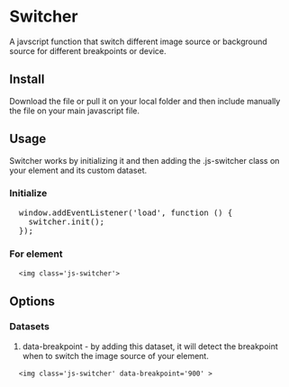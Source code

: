 # Switcher
A javscript function that switch different image source or background source for different breakpoints or device.

## Install
Download the file or pull it on your local folder and then include manually the file on your main javascript file.

## Usage
Switcher works by initializing it and then adding the .js-switcher class on your element and its custom dataset.

### Initialize
<pre>
  window.addEventListener('load', function () {
    switcher.init();
  });
</pre>

### For element
<pre>
  <code>&lt;img class='js-switcher'&gt;</code>
</pre>

## Options
### Datasets
1. data-breakpoint - by adding this dataset, it will detect the breakpoint when to switch the image source of your element.
<pre>
  <code>&lt;img class='js-switcher' data-breakpoint='900' &gt;</code>
</pre>
